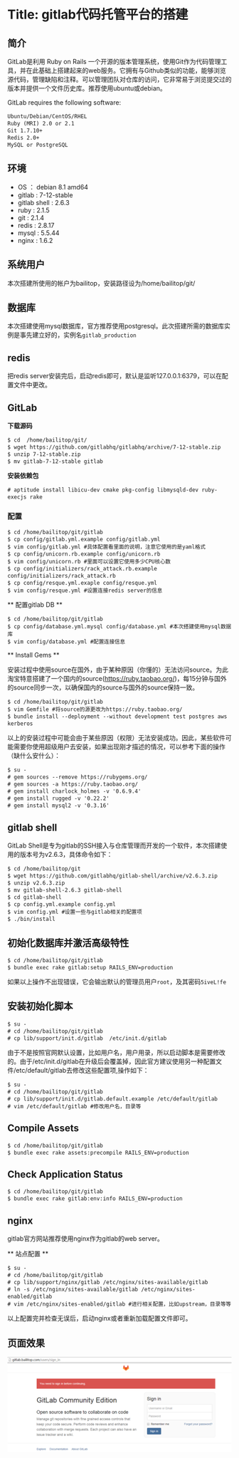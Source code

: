 # Title: gitlab代码托管平台的搭建


## 简介

 GitLab是利用 Ruby on Rails 一个开源的版本管理系统，使用Git作为代码管理工具，并在此基础上搭建起来的web服务。它拥有与Github类似的功能，能够浏览源代码，管理缺陷和注释。可以管理团队对仓库的访问，它非常易于浏览提交过的版本并提供一个文件历史库。推荐使用ubuntu或debian。

GitLab requires the following software:

    Ubuntu/Debian/CentOS/RHEL
    Ruby (MRI) 2.0 or 2.1
    Git 1.7.10+
    Redis 2.0+
    MySQL or PostgreSQL

## 环境

+ OS ： debian 8.1 amd64
+ gitlab : 7-12-stable
+ gitlab shell : 2.6.3
+ ruby : 2.1.5
+ git : 2.1.4
+ redis : 2.8.17
+ mysql : 5.5.44
+ nginx : 1.6.2

## 系统用户
本次搭建所使用的帐户为bailitop，安装路径设为/home/bailitop/git/

## 数据库

本次搭建使用mysql数据库，官方推荐使用postgresql。此次搭建所需的数据库实例是事先建立好的，实例名`gitlab_production`
## redis

把redis server安装完后，启动redis即可，默认是监听127.0.0.1:6379，可以在配置文件中更改。

## GitLab

**下载源码** 

```shell
$ cd  /home/bailitop/git/ 
$ wget https://github.com/gitlabhq/gitlabhq/archive/7-12-stable.zip  
$ unzip 7-12-stable.zip 
$ mv gitlab-7-12-stable gitlab 
```

**安装依赖包** 

```shell
# aptitude install libicu-dev cmake pkg-config libmysqld-dev ruby-execjs rake
```

### 配置 

```shell
$ cd /home/bailitop/git/gitlab
$ cp config/gitlab.yml.example config/gitlab.yml
$ vim config/gitlab.yml #具体配置看里面的说明，注意它使用的是yaml格式
$ cp config/unicorn.rb.example config/unicorn.rb
$ vim config/unicorn.rb #里面可以设置它使用多少CPU核心数
$ cp config/initializers/rack_attack.rb.example config/initializers/rack_attack.rb
$ cp config/resque.yml.exaple config/resque.yml
$ vim config/resque.yml #设置连接redis server的信息
```

** 配置gitlab DB ** 

```shell
$ cd /home/bailitop/git/gitlab
$ cp config/database.yml.mysql config/database.yml #本次搭建使用mysql数据库
$ vim config/database.yml #配置连接信息
```
** Install Gems ** 

安装过程中使用source在国外，由于某种原因（你懂的）无法访问source。为此淘宝特意搭建了一个国内的source(https://ruby.taobao.org/)，每15分钟与国外的source同步一次，以确保国内的source与国外的source保持一致。

```shell
$ cd /home/bailitop/git/gitlab
$ vim Gemfile #将source的源更改为https://ruby.taobao.org/
$ bundle install --deployment --without development test postgres aws kerberos
```

以上的安装过程中可能会由于某些原因（权限）无法安装成功。因此，某些软件可能需要你使用超级用户去安装，如果出现刚才描述的情况，可以参考下面的操作（缺什么安什么）：
 
```shell
$ su -
# gem sources --remove https://rubygems.org/
# gem sources -a https://ruby.taobao.org/
# gem install charlock_holmes -v '0.6.9.4'
# gem install rugged -v '0.22.2'
# gem install mysql2 -v '0.3.16'
```

## gitlab shell

GitLab Shell是专为gitlab的SSH接入与仓库管理而开发的一个软件，本次搭建使用的版本号为v2.6.3，具体命令如下： 

```shell
$ cd /home/bailitop/git
$ wget https://github.com/gitlabhq/gitlab-shell/archive/v2.6.3.zip
$ unzip v2.6.3.zip
$ mv gitlab-shell-2.6.3 gitlab-shell
$ cd gitlab-shell
$ cp config.yml.example config.yml
$ vim config.yml #设置一些与gitlab相关的配置项
$ ./bin/install
```
## 初始化数据库并激活高级特性
```shell
$ cd /home/bailitop/git/gitlab
$ bundle exec rake gitlab:setup RAILS_ENV=production
```
如果以上操作不出现错误，它会输出默认的管理员用户`root`，及其密码`5iveL!fe`

## 安装初始化脚本
```shell
$ su -
# cd /home/bailitop/git/gitlab
# cp lib/support/init.d/gitlab  /etc/init.d/gitlab
```
由于不是按照官网默认设置，比如用户名，用户用录，所以启动脚本是需要修改的。由于/etc/init.d/gitlab在升级后会覆盖掉，因此官方建议使用另一种配置文件/etc/default/gitlab去修改这些配置项,操作如下： 

```shell
$ su -
# cd /home/bailitop/git/gitlab
# cp lib/support/init.d/gitlab.default.example /etc/default/gitlab
# vim /etc/default/gitlab #修改用户名，目录等
```
## Compile Assets

```shell
$ cd /home/bailitop/git/gitlab
$ bundle exec rake assets:precompile RAILS_ENV=production
```

## Check Application Status

```shell
$ cd /home/bailitop/git/gitlab
$ bundle exec rake gitlab:env:info RAILS_ENV=production
```

## nginx

gitlab官方网站推荐使用nginx作为gitlab的web server。


** 站点配置 ** 

```shell
$ su -
# cd /home/bailitop/git/gitlab
# cp lib/support/nginx/gitlab /etc/nginx/sites-available/gitlab
# ln -s /etc/nginx/sites-available/gitlab /etc/nginx/sites-enabled/gitlab
# vim /etc/nginx/sites-enabled/gitlab #进行相关配置，比如upstream，目录等等
```
以上配置完并检查无误后，启动nginx或者重新加载配置文件即可。

## 页面效果

![gitlab web](images/gitlab-web.png)

